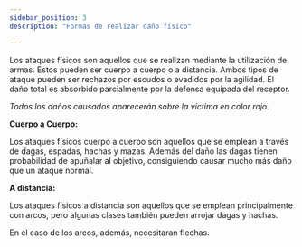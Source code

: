 ```yaml
---
sidebar_position: 3
description: "Formas de realizar daño físico"

---
```


Los ataques físicos son aquellos que se realizan mediante la utilización de armas. Estos pueden ser cuerpo a cuerpo o a distancia. Ambos tipos de ataque pueden ser rechazos por escudos o evadidos por la agilidad. El daño total es absorbido parcialmente por la defensa equipada del receptor. 

*Todos los daños causados aparecerán sobre la víctima en color rojo.*

**Cuerpo a Cuerpo:**

Los ataques físicos cuerpo a cuerpo son aquellos que se emplean a través de dagas, espadas, hachas y mazas.
Además del daño las dagas tienen probabilidad de apuñalar al objetivo, consiguiendo causar mucho más daño que un ataque normal.

**A distancia:**

Los ataques físicos a distancia son aquellos que se emplean principalmente con arcos, pero algunas clases también pueden arrojar dagas y hachas.

En el caso de los arcos, además, necesitaran flechas.
